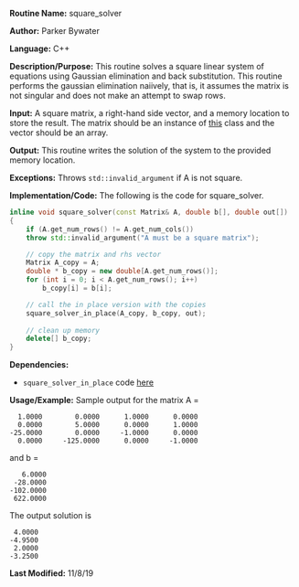 **Routine Name:** square_solver   

**Author:** Parker Bywater

**Language:** C++

**Description/Purpose:** This routine solves a square linear system of equations using Gaussian elimination and 
back substitution. This routine performs the gaussian elimination naiively, that is, it assumes the matrix is not singular 
and does not make an attempt to swap rows.  

**Input:** A square matrix, a right-hand side vector, and a memory location to store the result. The
matrix should be an instance of [this](../src/Matrix.cpp) class and the vector should be an array.
 
**Output:** This routine writes the solution of the system to the provided memory location. 

**Exceptions:** Throws `std::invalid_argument` if A is not square. 

**Implementation/Code:** The following is the code for square_solver.
```C++  
inline void square_solver(const Matrix& A, double b[], double out[]) 
{
    if (A.get_num_rows() != A.get_num_cols())
	throw std::invalid_argument("A must be a square matrix");

    // copy the matrix and rhs vector
    Matrix A_copy = A; 
    double * b_copy = new double[A.get_num_rows()];
    for (int i = 0; i < A.get_num_rows(); i++)
        b_copy[i] = b[i];

    // call the in place version with the copies
    square_solver_in_place(A_copy, b_copy, out);
    
    // clean up memory 
    delete[] b_copy; 
}
```

**Dependencies:** 
* `square_solver_in_place` code [here](./square_solver_in_place.md)

**Usage/Example:** Sample output for the matrix A = 

      1.0000	    0.0000	    1.0000	    0.0000	
      0.0000	    5.0000	    0.0000	    1.0000	
    -25.0000	    0.0000	   -1.0000	    0.0000	
      0.0000	 -125.0000	    0.0000	   -1.0000	

and b = 

       6.0000
     -28.0000
    -102.0000
     622.0000

The output solution is 

     4.0000
    -4.9500
     2.0000
    -3.2500

**Last Modified:** 11/8/19
